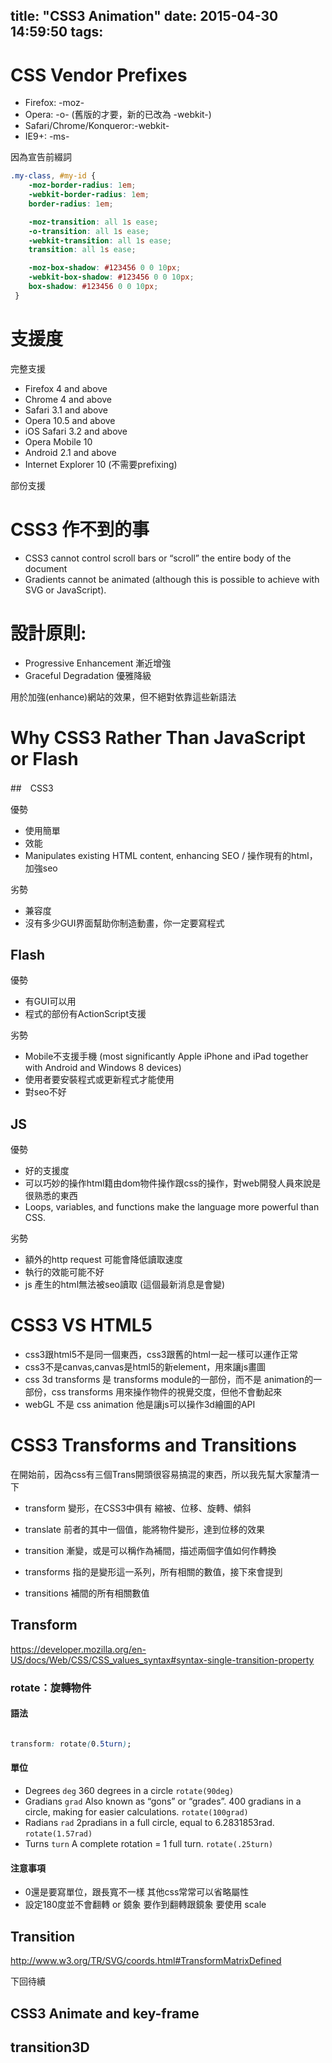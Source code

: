 title: "CSS3 Animation"
date: 2015-04-30 14:59:50
tags:
---

# CSS Vendor Prefixes

- Firefox: -moz-
- Opera: -o- (舊版的才要，新的已改為 -webkit-)
- Safari/Chrome/Konqueror:-webkit-
- IE9+: -ms- 

因為宣告前綴詞

``` css
.my-class, #my-id {
    -moz-border-radius: 1em;
    -webkit-border-radius: 1em;
    border-radius: 1em;

    -moz-transition: all 1s ease;
    -o-transition: all 1s ease;
    -webkit-transition: all 1s ease;
    transition: all 1s ease;

    -moz-box-shadow: #123456 0 0 10px;
    -webkit-box-shadow: #123456 0 0 10px;
    box-shadow: #123456 0 0 10px;
 }

```


# 支援度

完整支援
- Firefox 4 and above  
- Chrome 4 and above    
- Safari 3.1 and above  
- Opera 10.5 and above  
- iOS Safari 3.2 and above  
- Opera Mobile 10 
- Android 2.1 and above
- Internet Explorer 10 (不需要prefixing)


部份支援


# CSS3 作不到的事

- CSS3 cannot control scroll bars or “scroll” the entire body of the document
- Gradients cannot be animated (although this is possible to achieve with SVG or JavaScript).

# 設計原則: 

- Progressive Enhancement  漸近增強
- Graceful Degradation 優雅降級

用於加強(enhance)網站的效果，但不絕對依靠這些新語法


# Why CSS3 Rather Than JavaScript or Flash

##　CSS3

優勢

- 使用簡單
- 效能
- Manipulates existing HTML content, enhancing SEO  / 操作現有的html，加強seo


劣勢

- 兼容度
- 沒有多少GUI界面幫助你制造動畫，你一定要寫程式

## Flash

優勢

- 有GUI可以用
- 程式的部份有ActionScript支援


劣勢

- Mobile不支援手機 (most significantly Apple iPhone and iPad together with Android and Windows 8 devices)
- 使用者要安裝程式或更新程式才能使用
- 對seo不好

## JS


優勢

- 好的支援度
- 可以巧妙的操作html籍由dom物件操作跟css的操作，對web開發人員來說是很熟悉的東西
- Loops, variables, and functions make the language more powerful than CSS.

劣勢

- 額外的http request 可能會降低讀取速度
- 執行的效能可能不好
-  js 產生的html無法被seo讀取 (這個最新消息是會變)

# CSS3 VS HTML5

- css3跟html5不是同一個東西，css3跟舊的html一起一樣可以運作正常
- css3不是canvas,canvas是html5的新element，用來讓js畫圖
- css 3d transforms 是 transforms module的一部份，而不是 animation的一部份，css transforms 用來操作物件的視覺交度，但他不會動起來
- webGL 不是 css animation 他是讓js可以操作3d繪圖的API


# CSS3 Transforms and Transitions


在開始前，因為css有三個Trans開頭很容易搞混的東西，所以我先幫大家釐清一下

- transform  變形，在CSS3中俱有 縮被、位移、旋轉、傾斜
- translate  前者的其中一個值，能將物件變形，達到位移的效果
- transition 漸變，或是可以稱作為補間，描述兩個字值如何作轉換 

- transforms 指的是變形這一系列，所有相關的數值，接下來會提到
- transitions 補間的所有相關數值

## Transform

https://developer.mozilla.org/en-US/docs/Web/CSS/CSS_values_syntax#syntax-single-transition-property

### rotate：旋轉物件

#### 語法 

``` css

transform: rotate(0.5turn);

```

#### 單位 

- Degrees `deg` 360 degrees in a circle `rotate(90deg)`
- Gradians `grad` Also known as “gons” or “grades”. 400 gradians in a circle, making for easier calculations. `rotate(100grad)`
- Radians `rad` 2pradians in a full circle, equal to 6.2831853rad. `rotate(1.57rad)`
- Turns `turn` A complete rotation = 1 full turn. `rotate(.25turn)`

#### 注意事項

- 0還是要寫單位，跟長寬不一樣 其他css常常可以省略屬性
- 設定180度並不會翻轉 or 鏡象 要作到翻轉跟鏡象 要使用 scale 





## Transition





http://www.w3.org/TR/SVG/coords.html#TransformMatrixDefined

下回待續
## CSS3 Animate and key-frame
## transition3D